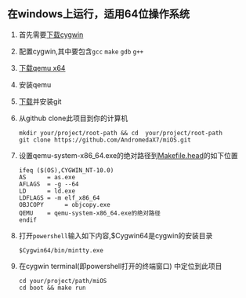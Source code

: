 ## 在windows上运行，适用64位操作系统
1. 首先需要[下载cygwin]( https://www.cygwin.com/setup-x86_64.exe )
2. 配置cygwin,其中要包含`gcc` `make` `gdb` `g++`
3. [下载qemu x64](https://qemu.weilnetz.de/w64/qemu-w64-setup-20200201.exe)
4. 安装qemu 
5. [下载](https://github.com/git-for-windows/git/releases/download/v2.26.2.windows.1/Git-2.26.2-64-bit.exe )并安装git
6. 从github clone此项目到你的计算机
    ``` 
   mkdir your/project/root-path && cd  your/project/root-path
   git clone https://github.com/AndromedaX7/miOS.git
   ```
7. 设置qemu-system-x86_64.exe的绝对路径到[Makefile.head](../Makefile.head)的如下位置
    ``` 
   ifeq ($(OS),CYGWIN_NT-10.0)
   	AS		= as.exe
   	AFLAGS 	= -g --64
   	LD		= ld.exe
   	LDFLAGS	= -m elf_x86_64
   	OBJCOPY      = objcopy.exe
   	QEMU 	= qemu-system-x86_64.exe的绝对路径
   endif
    ```
8. 打开`powershell`输入如下内容,$Cygwin64是cygwin的安装目录
    
    ```
   $Cygwin64/bin/mintty.exe
   ```
9. 在cygwin terminal(即powershell打开的终端窗口) 中定位到此项目
    ```
   cd your/project/path/miOS
   cd boot && make run
   ```